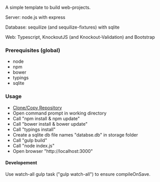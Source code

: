 A simple template to build web-projects.

Server: node.js with express

Database: sequilize (and sequilize-fixtures) with sqlite
 
Web: Typescript, KnockoutJS (and Knockout-Validation) and Bootstrap

### Prerequisites (global)
- node 
- npm
- bower 
- typings
- sqlite

### Usage
- [Clone/Copy Repository](https://help.github.com/articles/duplicating-a-repository/)
- Open command prompt in working directory
- Call "npm install & npm update"
- Call "bower install & bower update"
- Call "typings install"
- Create a sqlite db file names "databse.db" in storage folder
- Call "gulp build"
- Call "node index.js"
- Open browser "http://localhost:3000"

#### Developement
Use watch-all gulp task ("gulp watch-all") to ensure compileOnSave.
